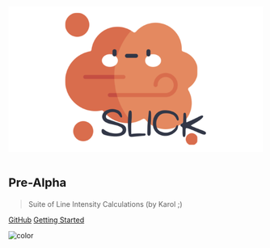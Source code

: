 ![logo](./assets/icon.svg)
# <small>Pre-Alpha</small>

> Suite of Line Intensity Calculations (by Karol ;)

[GitHub](https://github.com/karolinagarcia/slick/)
[Getting Started](pages/about.md)

![color](#f0f0f0)
